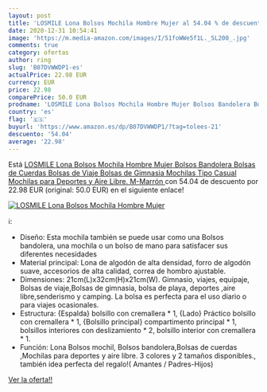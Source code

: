 ```yaml
---
layout: post
title: 'LOSMILE Lona Bolsos Mochila Hombre Mujer al 54.04 % de descuento'
date: 2020-12-31 10:54:41
image: 'https://m.media-amazon.com/images/I/51foWWe5f1L._SL200_.jpg'
comments: true
category: ofertas
author: ring
slug: 'B07DVWWDP1-es'
actualPrice: 22.98 EUR
currency: EUR
price: 22.98
comparePrice: 50.0 EUR
prodname: 'LOSMILE Lona Bolsos Mochila Hombre Mujer Bolsos Bandolera Bolsas de Cuerdas Bolsas de Viaje Bolsas de Gimnasia Mochilas Tipo Casual Mochilas para Deportes y Aire Libre. M-Marrón '
country: 'es'
flag: '🇪🇸'
buyurl: 'https://www.amazon.es/dp/B07DVWWDP1/?tag=tolees-21'
descuento: '54.04'
average: '22.98'
---
```


Está [LOSMILE Lona Bolsos Mochila Hombre Mujer Bolsos Bandolera Bolsas de Cuerdas Bolsas de Viaje Bolsas de Gimnasia Mochilas Tipo Casual Mochilas para Deportes y Aire Libre. M-Marrón ](https://www.amazon.es/dp/B07DVWWDP1/?tag=tolees-21) con 54.04 de descuento por 22.98 EUR (original: 50.0 EUR) en el siguiente enlace!

[![LOSMILE Lona Bolsos Mochila Hombre Mujer](https://m.media-amazon.com/images/I/51foWWe5f1L._SL200_.jpg)](https://www.amazon.es/dp/B07DVWWDP1/?tag=tolees-21)

ℹ️:

- Diseño: Esta mochila también se puede usar como una Bolsos bandolera, una mochila o un bolso de mano para satisfacer sus diferentes necesidades
- Material principal: Lona de algodón de alta densidad, forro de algodón suave, accesorios de alta calidad, correa de hombro ajustable.
- Dimensiones: 21cm(L)x32cm(H)x21cm(W). Gimnasio, viajes, equipaje, Bolsas de viaje,Bolsas de gimnasia, bolsa de playa, deportes ,aire libre,senderismo y camping. La bolsa es perfecta para el uso diario o para viajes ocasionales.
- Estructura: {Espalda} bolsillo con cremallera * 1, {Lado} Práctico bolsillo con cremallera * 1, {Bolsillo principal} compartimento principal * 1, bolsillos interiores con deslizamiento * 2, bolsillo interior con cremallera * 1.
- Función: Lona Bolsos mochil, Bolsos bandolera,Bolsas de cuerdas ,Mochilas para deportes y aire libre. 3 colores y 2 tamaños disponibles., también idea perfecta del regalo!( Amantes / Padres-Hijos)

[Ver la oferta!!](https://www.amazon.es/dp/B07DVWWDP1/?tag=tolees-21)

